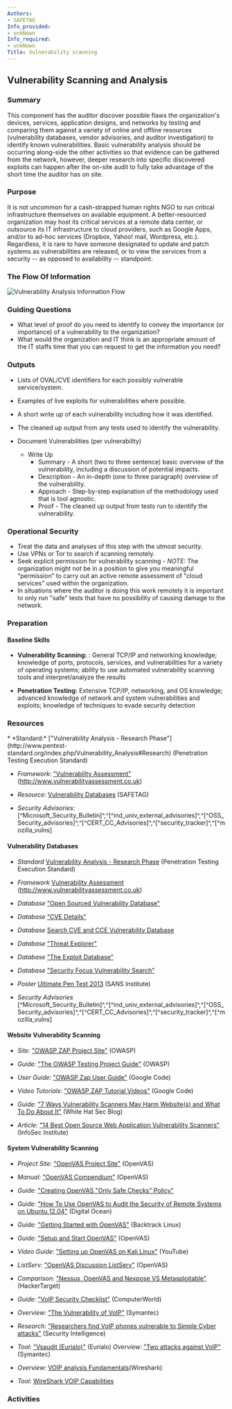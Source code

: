 ```yaml
---
Authors:
- SAFETAG
Info_provided:
- unkNown
Info_required:
- unkNown
Title: Vulnerability scanning
---
```


## Vulnerability Scanning and Analysis

### Summary
This component has the auditor discover possible flaws the organization's devices, services, application designs, and networks by testing and comparing them against a variety of online and offline resources (vulnerability databases, vendor advisories, and auditor investigation) to identify known vulnerabilities. Basic vulnerability analysis should be occurring along-side the other activities so that evidence can be gathered from the network, however, deeper research into specific discovered exploits can happen after the on-site audit to fully take advantage of the short time the auditor has on site.

### Purpose

It is not uncommon for a cash-strapped human rights NGO to run critical infrastructure themselves on available equipment. A better-resourced organization may host its critical services at a remote data center, or outsource its IT infrastructure to cloud providers, such as Google Apps, and/or to ad-hoc services (Dropbox, Yahoo! mail, Wordpress, etc.). Regardless, it is rare to have someone designated to update and patch systems as vulnerabilities are released, or to view the services from a security -- as opposed to availability -- standpoint.

### The Flow Of Information
![Vulnerability Analysis Information Flow](images/info_flows/vulnerability_scanning.svg)

### Guiding Questions

* What level of proof do you need to identify to convey the importance (or importance) of a vulnerability to the organization?
* What would the organization and IT think is an appropriate amount of the IT staffs time that you can request to get the information you need?




### Outputs

  * Lists of OVAL/CVE identifiers for each possibly vulnerable service/system.
  * Examples of live exploits for vulnerabilities where possible.
  * A short write up of each vulnerability including how it was identified.
  * The cleaned up output from any tests used to identify the vulnerability.

  * Document Vulnerabilities (per vulnerability)
    * Write Up
      * Summary - A short (two to three sentence) basic overview of the vulnerability, including a discussion of potential impacts.
      * Description - An in-depth (one to three paragraph) overview of the vulnerability.
      * Approach - Step-by-step explanation of the methodology used that is tool agnostic.
	  * Proof - The cleaned up output from tests run to identify the vulnerability.

### Operational Security

  * Treat the data and analyses of this step with the utmost security.
  * Use VPNs or Tor to search if scanning remotely.
  * Seek explicit permission for vulnerability scanning - *NOTE:*  The organization might not be in a position to give you meaningful “permission” to carry out an active remote assessment of "cloud services" used within the organization.
  * In situations where the auditor is doing this work remotely it is important to only run "safe" tests that have no possibility of causing damage to the network. 


### Preparation
<!-- NIST Special Publication 800-115 Technical Guide to Information Security Testing and Assessment -->

#### Baseline Skills

* **Vulnerability Scanning:** : General TCP/IP and networking knowledge; knowledge of ports, protocols, services, and vulnerabilities for a variety of operating systems; ability to use automated vulnerability scanning tools and interpret/analyze the results

* **Penetration Testing:** Extensive TCP/IP, networking, and OS knowledge; advanced knowledge of network and system vulnerabilities and exploits; knowledge of techniques to evade security detection




### Resources
<div class="greybox">
  * *Standard:* ["Vulnerability Analysis -  Research Phase"](http://www.pentest-standard.org/index.php/Vulnerability_Analysis#Research) (Penetration Testing Execution Standard)
  
  * *Framework:* ["Vulnerability Assessment"](http://www.vulnerabilityassessment.co.uk/Penetration%20Test.html#FMFreemind_Link_1513945467FM) (http://www.vulnerabilityassessment.co.uk)

  * *Resource:* [Vulnerability Databases](#vulnerability-databases) (SAFETAG)

  * *Security Advisories:* [^Microsoft_Security_Bulletin]^,^[^ind_univ_external_advisories]^,^[^OSS_Security_advisories]^,^[^CERT_CC_Advisories]^,^[^security_tracker]^,^[^mozilla_vulns]


#### Vulnerability Databases

  * *Standard* [Vulnerability Analysis -  Research Phase](http://www.pentest-standard.org/index.php/Vulnerability_Analysis#Research) (Penetration Testing Execution Standard)
  
  * *Framework* [Vulnerability Assessment](http://www.vulnerabilityassessment.co.uk/Penetration%20Test.html#FMFreemind_Link_1513945467FM) (http://www.vulnerabilityassessment.co.uk)
  
  * *Database* ["Open Sourced Vulnerability Database"](http://osvdb.org/)

  * *Database* ["CVE Details"](http://www.cvedetails.com/)

  * *Database* [Search CVE and CCE Vulnerability Database](https://web.nvd.nist.gov/view/vuln/search-advanced)

  * *Database* ["Threat Explorer"](http://us.norton.com/security_response/threatexplorer/vulnerabilities.jsp)

  * *Database* ["The Exploit Database"](http://www.exploit-db.com/)

  * *Database* ["Security Focus Vulnerability Search"](http://www.securityfocus.com/)

  * *Poster* [Ultimate Pen Test 2013](https://www.sans.org/security-resources/posters/ultimate-pen-test-2013-45) (SANS Institute)

  * *Security Advisories* [^Microsoft_Security_Bulletin]^,^[^ind_univ_external_advisories]^,^[^OSS_Security_advisories]^,^[^CERT_CC_Advisories]^,^[^security_tracker]^,^[^mozilla_vulns]




#### Website Vulnerability Scanning

  * *Site:* ["OWASP ZAP Project Site"](https://www.owasp.org/index.php/OWASP_Zed_Attack_Proxy_Project) (OWASP)
  
  * *Guide:* ["The OWASP Testing Project Guide"](https://www.owasp.org/index.php/OWASP_Testing_Guide_v4_Table_of_Contents) (OWASP)

  * *User Guide:* ["OWASP Zap User Guide"](https://code.google.com/p/zaproxy/wiki/HelpIntro) (Google Code)

  * *Video Tutorials:* ["OWASP ZAP Tutorial Videos"](https://code.google.com/p/zaproxy/wiki/Videos) (Google Code)

  * *Guide:* ["7 Ways Vulnerability Scanners May Harm Website(s) and What To Do About It"](https://blog.whitehatsec.com/7-ways-vulnerability-scanners-may-harm-websites-and-what-to-do-about-it/) (White Hat Sec Blog)

  * *Article:* ["14 Best Open Source Web Application Vulnerability Scanners"](http://resources.infosecinstitute.com/14-popular-web-application-vulnerability-scanners/) (InfoSec Institute)


#### System Vulnerability Scanning


  * *Project Site:* ["OpenVAS Project Site"](http://www.openvas.org/index.html) (OpenVAS)

  * *Manual:* ["OpenVAS Compendium"](http://www.openvas.org/compendium/openvas-compendium.html) (OpenVAS)

  * *Guide:* ["Creating OpenVAS "Only Safe Checks" Policy"](http://www.pentest-standard.org/index.php/PTES_Technical_Guidelines#Appendix_A_-_Creating_OpenVAS_.22Only_Safe_Checks.22_Policy)

  * *Guide:* ["How To Use OpenVAS to Audit the Security of Remote Systems on Ubuntu 12.04"](https://www.digitalocean.com/community/tutorials/how-to-use-openvas-to-audit-the-security-of-remote-systems-on-ubuntu-12-04) (Digital Ocean)

  * *Guide:* ["Getting Started with OpenVAS"](http://www.backtrack-linux.org/wiki/index.php/OpenVas) (Backtrack Linux)

  * *Guide:* ["Setup and Start OpenVAS"](http://www.openvas.org/setup-and-start.html) (OpenVAS)

  * *Video Guide:* ["Setting up OpenVAS on Kali Linux"](http://youtu.be/0b4SVyP0IqI) (YouTube)

  * *ListServ:* ["OpenVAS Discussion ListServ"](https://lists.wald.intevation.org/cgi-bin/mailman/listinfo/openvas-discuss) (OpenVAS)

  * *Comparison:* ["Nessus, OpenVAS and Nexpose VS Metasploitable"](http://hackertarget.com/nessus-openvas-nexpose-vs-metasploitable/) (HackerTarget)


* *Guide:* ["VoIP Security Checklist"](https://www.computerworld.com/article/2567181/networking/the-voip-security-checklist.html) (ComputerWorld)
* *Overview:* ["The Vulnerability of VoIP"](https://us.norton.com/voip-security-a-primer/article) (Symantec)
* *Research:* ["Researchers find VoIP phones vulnerable to Simple Cyber attacks"](https://securityintelligence.com/news/researchers-find-voip-phones-vulnerable-to-simple-cyberattacks) (Security Intelligence)
* *Tool:* ["Vsaudit (Eurialo)"](https://github.com/eurialo/vsaudit) (Eurialo)
*Overview:* ["Two attacks against VoIP"](https://www.symantec.com/connect/articles/two-attacks-against-voip) (Symantec)
* *Overview:* [VOIP analysis Fundamentals](https://sharkfestus.wireshark.org/sharkfest.12/presentations/BI-7_VoIP_Analysis_Fundamentals.pdf)(Wireshark)
* *Tool:* [WireShark VOIP Capabilities](https://wiki.wireshark.org/VoIP_calls)


<!-- !INCLUDE "../references/auto_vuln_assessment.md" -->

</div>

### Activities